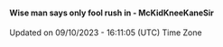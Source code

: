 #### Wise man says only fool rush in - McKidKneeKaneSir
Updated on 09/10/2023 - 16:11:05 (UTC) Time Zone
